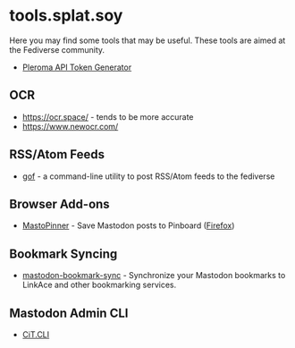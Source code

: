 # tools.splat.soy

Here you may find some tools that may be useful. These tools are aimed
at the Fediverse community.

- [Pleroma API Token Generator](/pleroma-access-token)

## OCR

- <https://ocr.space/> - tends to be more accurate
- <https://www.newocr.com/>

## RSS/Atom Feeds

- [gof] - a command-line utility to post RSS/Atom feeds to the fediverse

[gof]:https://github.com/prplecake/gof

## Browser Add-ons

- [MastoPinner](https://github.com/prplecake/mastopinner) - Save Mastodon 
  posts to Pinboard ([Firefox][mastopinner-amo])

[mastopinner-amo]:https://addons.mozilla.org/en-US/firefox/addon/mastopinner/

## Bookmark Syncing

- [mastodon-bookmark-sync] - Synchronize your Mastodon bookmarks to LinkAce 
  and other bookmarking services.

[mastodon-bookmark-sync]:https://github.com/prplecake/mastodon-bookmark-sync

## Mastodon Admin CLI

- [CiT.CLI](https://github.com/CompostInTraining/CiT.CLI)
